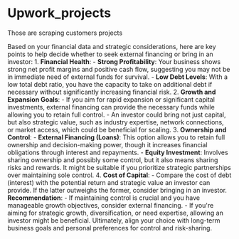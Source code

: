 # Upwork_projects
Those are scraping customers projects

Based on your financial data and strategic considerations, here are key points to help decide whether to seek external financing or bring in an investor: 1. **Financial Health**: - **Strong Profitability**: Your business shows strong net profit margins and positive cash flow, suggesting you may not be in immediate need of external funds for survival. - **Low Debt Levels**: With a low total debt ratio, you have the capacity to take on additional debt if necessary without significantly increasing financial risk. 2. **Growth and Expansion Goals**: - If you aim for rapid expansion or significant capital investments, external financing can provide the necessary funds while allowing you to retain full control. - An investor could bring not just capital, but also strategic value, such as industry expertise, network connections, or market access, which could be beneficial for scaling. 3. **Ownership and Control**: - **External Financing (Loans)**: This option allows you to retain full ownership and decision-making power, though it increases financial obligations through interest and repayments. - **Equity Investment**: Involves sharing ownership and possibly some control, but it also means sharing risks and rewards. It might be suitable if you prioritize strategic partnerships over maintaining sole control. 4. **Cost of Capital**: - Compare the cost of debt (interest) with the potential return and strategic value an investor can provide. If the latter outweighs the former, consider bringing in an investor. **Recommendation**: - If maintaining control is crucial and you have manageable growth objectives, consider external financing. - If you're aiming for strategic growth, diversification, or need expertise, allowing an investor might be beneficial. Ultimately, align your choice with long-term business goals and personal preferences for control and risk-sharing.
